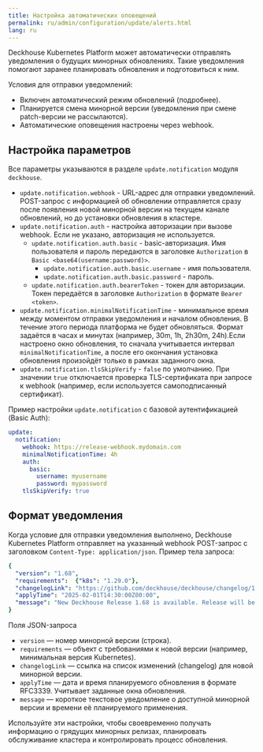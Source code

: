 ```yaml
---
title: Настройка автоматических оповещений
permalink: ru/admin/configuration/update/alerts.html
lang: ru
---
```


Deckhouse Kubernetes Platform может автоматически отправлять уведомления о будущих минорных обновлениях. Такие уведомления помогают заранее планировать обновления и подготовиться к ним.

Условия для отправки уведомлений:
- Включен автоматический режим обновлений (подробнее).
- Планируется смена минорной версии (уведомления при смене patch-версии не рассылаются).
- Автоматические оповещения настроены через webhook.

## Настройка параметров

Все параметры указываются в разделе `update.notification` модуля `deckhouse`.
- `update.notification.webhook` - URL-адрес для отправки уведомлений. POST-запрос с информацией об обновлении отправляется сразу после появления новой минорной версии на текущем канале обновлений, но до установки обновления в кластере.
- `update.notification.auth` - настройка авторизации при вызове webhook. Если не указано, авторизация не используется.
  * `update.notification.auth.basic` - basic-авторизация. Имя пользователя и пароль передаются в заголовке `Authorization` в `Basic <base64(username:password)>`.
    * `update.notification.auth.basic.username` - имя пользователя.
    * `update.notification.auth.basic.password` - пароль.
  * `update.notification.auth.bearerToken` - токен для авторизации. Токен передаётся в заголовке `Authorization` в формате `Bearer <token>`.
- `update.notification.minimalNotificationTime` - минимальное время между моментом отправки уведомления и началом обновления. В течение этого периода платформа не будет обновляться. Формат задаётся в часах и минутах (например, 30m, 1h, 2h30m, 24h).Если настроено окно обновления, то сначала учитывается интервал `minimalNotificationTime`, а после его окончания установка обновления произойдёт только в рамках заданного окна.
- `update.notification.tlsSkipVerify` - `false` по умолчанию. При значении `true` отключается проверка TLS-сертификата при запросе к webhook (например, если используется самоподписанный сертификат).

Пример настройки `update.notification` с базовой аутентификацией (Basic Auth):

```yaml
update:
  notification:
    webhook: https://release-webhook.mydomain.com
    minimalNotificationTime: 4h
    auth:
      basic:
        username: myusername
        password: mypassword
    tlsSkipVerify: true
```
## Формат уведомления

Когда условие для отправки уведомления выполнено, Deckhouse Kubernetes Platform отправляет на указанный webhook POST-запрос с заголовком `Content-Type: application/json`. Пример тела запроса:

```yaml
{
  "version": "1.68",
  "requirements":  {"k8s": "1.29.0"},
  "changelogLink": "https://github.com/deckhouse/deckhouse/changelog/1.68.md",
  "applyTime": "2025-02-01T14:30:00Z00:00",
  "message": "New Deckhouse Release 1.68 is available. Release will be applied at: Wednesday, 05-Feb-25 14:30:00 UTC"
}
```

Поля JSON-запроса
- `version` — номер минорной версии (строка).
- `requirements` — объект с требованиями к новой версии (например, минимальная версия Kubernetes).
- `changelogLink` — ссылка на список изменений (changelog) для новой минорной версии.
- `applyTime` — дата и время планируемого обновления в формате RFC3339. Учитывает заданные окна обновления.
- `message` — короткое текстовое уведомление о доступной минорной версии и времени её планируемого применения.

Используйте эти настройки, чтобы своевременно получать информацию о грядущих минорных релизах, планировать обслуживание кластера и контролировать процесс обновления.
